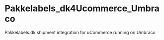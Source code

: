 # Pakkelabels_dk4Ucommerce_Umbraco
Pakkelabels.dk shipment integration for uCommerce running on Umbraco

